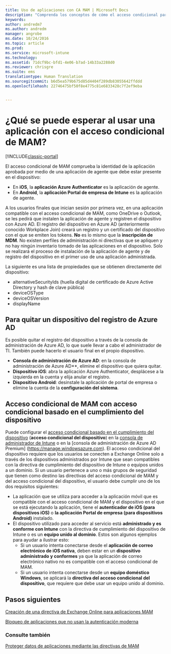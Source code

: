 ```yaml
---
title: Uso de aplicaciones con CA MAM | Microsoft Docs
description: "Comprenda los conceptos de cómo el acceso condicional para MAM puede ayudar a controlar qué aplicaciones tienen acceso a los servicios de Office 365."
keywords: 
author: andredm7
ms.author: andredm
manager: angrobe
ms.date: 10/24/2016
ms.topic: article
ms.prod: 
ms.service: microsoft-intune
ms.technology: 
ms.assetid: 71dcf9bc-bfd1-4e06-b7ad-14b33a2288d0
ms.reviewer: chrisgre
ms.suite: ems
translationtype: Human Translation
ms.sourcegitcommit: b6d5ea579b675d85d4404f289db83055642ffddd
ms.openlocfilehash: 22746475bf50f8e4775c81e6833428c7f2ef9eba


---
```

# <a name="what-to-expect-when-using-an-app-with-mam-ca"></a>¿Qué se puede esperar al usar una aplicación con el acceso condicional de MAM?

[!INCLUDE[classic-portal](../includes/classic-portal.md)]

El acceso condicional de MAM comprueba la identidad de la aplicación aprobada por medio de una aplicación de agente que debe estar presente en el dispositivo:
*  En **iOS**, la **aplicación Azure Authenticator** es la aplicación de agente.
* En **Android**, la **aplicación Portal de empresa de Intune** es la aplicación de agente. 

A los usuarios finales que inician sesión por primera vez, en una aplicación compatible con el acceso condicional de MAM, como OneDrive o Outlook, se les pedirá que instalen la aplicación de agente y registren el dispositivo con Azure AD. El registro del dispositivo en Azure AD (anteriormente conocido Workplace Join) creará un registro y un certificado del dispositivo con el que se emiten los tokens.  **No** es lo mismo que la **inscripción de MDM**. No existen perfiles de administración ni directivas que se apliquen y no hay ningún inventario tomado de las aplicaciones en el dispositivo.  Solo se realizará el proceso de instalación de la aplicación de agente y de registro del dispositivo en el primer uso de una aplicación administrada.

La siguiente es una lista de propiedades que se obtienen directamente del dispositivo:

* alternativeSecurityIds (huella digital de certificado de Azure Active Directory y hash de clave pública)
* deviceOSType
* deviceOSVersion
* displayName

## <a name="to-remove-a-device-from-azure-ad-registration"></a>Para quitar un dispositivo del registro de Azure AD
Es posible quitar el registro del dispositivo a través de la consola de administración de Azure AD, lo que suele llevar a cabo el administrador de TI.  También puede hacerlo el usuario final en el propio dispositivo.

* **Consola de administración de Azure AD**: en la consola de administración de Azure AD**, elimine el dispositivo que quiera quitar.
* **Dispositivo iOS**: abra la aplicación Azure Authenticator, desplácese a la izquierda en la cuenta y elija anular el registro.  
* **Dispositivo Android**: desinstale la aplicación de portal de empresa o elimine la cuenta de la **configuración del sistema**.



## <a name="mam-ca-with-conditional-access-based-on-device-compliance"></a>Acceso condicional de MAM con acceso condicional basado en el cumplimiento del dispositivo  

Puede configurar el [acceso condicional basado en el cumplimiento del dispositivo](restrict-access-to-email-and-o365-services-with-microsoft-intune.md) (**acceso condicional del dispositivo**) en la [consola de administrador de Intune](https://manage.microsoft.com) o en la [consola de administración de Azure AD Premium] (https://manage.windowsazure.com). El acceso condicional del dispositivo requiere que los usuarios se conecten a Exchange Online solo a través de los dispositivos administrados por Intune que sean compatibles con la directiva de cumplimiento del dispositivo de Intune o equipos unidos a un dominio.  Si un usuario pertenece a uno o más grupos de seguridad que tienen como destino las directivas del acceso condicional de MAM y del acceso condicional del dispositivo, el usuario debe cumplir uno de los dos requisitos siguientes:
* La aplicación que se utiliza para acceder a la aplicación móvil que es compatible con el acceso condicional de MAM y el dispositivo en el que se está ejecutando la aplicación, tiene el **autenticador de iOS (para dispositivos iOS)** o **la aplicación Portal de empresa (para dispositivos Android)** instalado.
* El dispositivo utilizado para acceder al servicio está **administrado y es conforme con Intune** con la directiva de cumplimiento del dispositivo de Intune o es un **equipo unido al dominio**.  Estos son algunos ejemplos para ayudar a ilustrar esto:
  * Si un usuario intenta conectarse desde el **aplicación de correo electrónico de iOS nativa**, deben estar en un **dispositivo administrado y conformes** ya que la aplicación de correo electrónico nativo no es compatible con el acceso condicional de MAM.
  * Si un usuario intenta conectarse desde un **equipo doméstico Windows**, se aplicará la **directiva del acceso condicional del dispositivo**, que requiere que debe usar un equipo unido al dominio.




## <a name="next-steps"></a>Pasos siguientes
[Creación de una directiva de Exchange Online para aplicaciones MAM](mam-ca-for-exchange-online.md)

[Bloqueo de aplicaciones que no usan la autenticación moderna](block-apps-with-no-modern-authentication.md)

### <a name="see-also"></a>Consulte también

[Proteger datos de aplicaciones mediante las directivas de MAM](protect-app-data-using-mobile-app-management-policies-with-microsoft-intune.md)



<!--HONumber=Dec16_HO2-->


